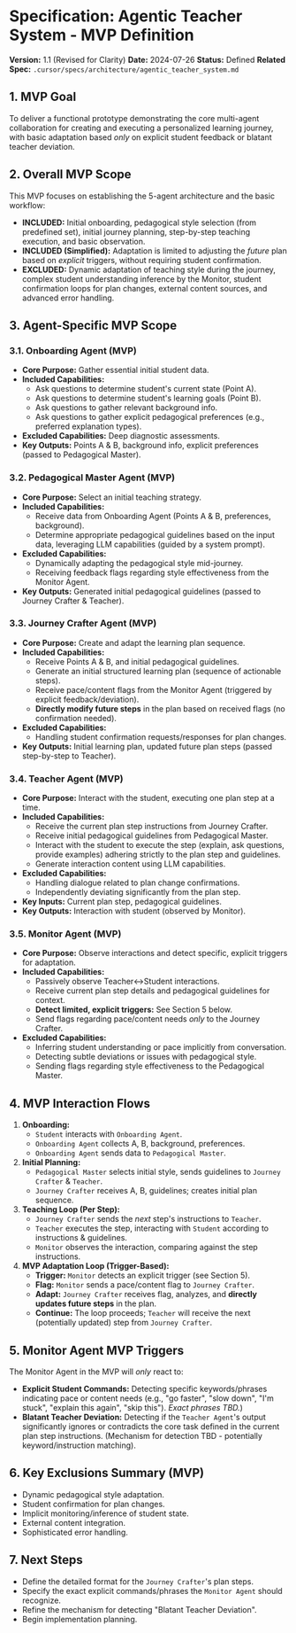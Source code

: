 # Specification: Agentic Teacher System - MVP Definition

**Version:** 1.1 (Revised for Clarity)
**Date:** 2024-07-26
**Status:** Defined
**Related Spec:** `.cursor/specs/architecture/agentic_teacher_system.md`

## 1. MVP Goal

To deliver a functional prototype demonstrating the core multi-agent collaboration for creating and executing a personalized learning journey, with basic adaptation based *only* on explicit student feedback or blatant teacher deviation.

## 2. Overall MVP Scope

This MVP focuses on establishing the 5-agent architecture and the basic workflow:

*   **INCLUDED:** Initial onboarding, pedagogical style selection (from predefined set), initial journey planning, step-by-step teaching execution, and basic observation.
*   **INCLUDED (Simplified):** Adaptation is limited to adjusting the *future* plan based on *explicit* triggers, without requiring student confirmation.
*   **EXCLUDED:** Dynamic adaptation of teaching style during the journey, complex student understanding inference by the Monitor, student confirmation loops for plan changes, external content sources, and advanced error handling.

## 3. Agent-Specific MVP Scope

### 3.1. Onboarding Agent (MVP)

*   **Core Purpose:** Gather essential initial student data.
*   **Included Capabilities:**
    *   Ask questions to determine student's current state (Point A).
    *   Ask questions to determine student's learning goals (Point B).
    *   Ask questions to gather relevant background info.
    *   Ask questions to gather explicit pedagogical preferences (e.g., preferred explanation types).
*   **Excluded Capabilities:** Deep diagnostic assessments.
*   **Key Outputs:** Points A & B, background info, explicit preferences (passed to Pedagogical Master).

### 3.2. Pedagogical Master Agent (MVP)

*   **Core Purpose:** Select an initial teaching strategy.
*   **Included Capabilities:**
    *   Receive data from Onboarding Agent (Points A & B, preferences, background).
    *   Determine appropriate pedagogical guidelines based on the input data, leveraging LLM capabilities (guided by a system prompt).
*   **Excluded Capabilities:**
    *   Dynamically adapting the pedagogical style mid-journey.
    *   Receiving feedback flags regarding style effectiveness from the Monitor Agent.
*   **Key Outputs:** Generated initial pedagogical guidelines (passed to Journey Crafter & Teacher).

### 3.3. Journey Crafter Agent (MVP)

*   **Core Purpose:** Create and adapt the learning plan sequence.
*   **Included Capabilities:**
    *   Receive Points A & B, and initial pedagogical guidelines.
    *   Generate an initial structured learning plan (sequence of actionable steps).
    *   Receive pace/content flags from the Monitor Agent (triggered by explicit feedback/deviation).
    *   **Directly modify future steps** in the plan based on received flags (no confirmation needed).
*   **Excluded Capabilities:**
    *   Handling student confirmation requests/responses for plan changes.
*   **Key Outputs:** Initial learning plan, updated future plan steps (passed step-by-step to Teacher).

### 3.4. Teacher Agent (MVP)

*   **Core Purpose:** Interact with the student, executing one plan step at a time.
*   **Included Capabilities:**
    *   Receive the current plan step instructions from Journey Crafter.
    *   Receive initial pedagogical guidelines from Pedagogical Master.
    *   Interact with the student to execute the step (explain, ask questions, provide examples) adhering strictly to the plan step and guidelines.
    *   Generate interaction content using LLM capabilities.
*   **Excluded Capabilities:**
    *   Handling dialogue related to plan change confirmations.
    *   Independently deviating significantly from the plan step.
*   **Key Inputs:** Current plan step, pedagogical guidelines.
*   **Key Outputs:** Interaction with student (observed by Monitor).

### 3.5. Monitor Agent (MVP)

*   **Core Purpose:** Observe interactions and detect specific, explicit triggers for adaptation.
*   **Included Capabilities:**
    *   Passively observe Teacher<->Student interactions.
    *   Receive current plan step details and pedagogical guidelines for context.
    *   **Detect limited, explicit triggers:** See Section 5 below.
    *   Send flags regarding pace/content needs *only* to the Journey Crafter.
*   **Excluded Capabilities:**
    *   Inferring student understanding or pace implicitly from conversation.
    *   Detecting subtle deviations or issues with pedagogical style.
    *   Sending flags regarding style effectiveness to the Pedagogical Master.

## 4. MVP Interaction Flows

1.  **Onboarding:**
    *   `Student` interacts with `Onboarding Agent`.
    *   `Onboarding Agent` collects A, B, background, preferences.
    *   `Onboarding Agent` sends data to `Pedagogical Master`.
2.  **Initial Planning:**
    *   `Pedagogical Master` selects initial style, sends guidelines to `Journey Crafter` & `Teacher`.
    *   `Journey Crafter` receives A, B, guidelines; creates initial plan sequence.
3.  **Teaching Loop (Per Step):**
    *   `Journey Crafter` sends the *next* step's instructions to `Teacher`.
    *   `Teacher` executes the step, interacting with `Student` according to instructions & guidelines.
    *   `Monitor` observes the interaction, comparing against the step instructions.
4.  **MVP Adaptation Loop (Trigger-Based):**
    *   **Trigger:** `Monitor` detects an explicit trigger (see Section 5).
    *   **Flag:** `Monitor` sends a pace/content flag to `Journey Crafter`.
    *   **Adapt:** `Journey Crafter` receives flag, analyzes, and **directly updates future steps** in the plan.
    *   **Continue:** The loop proceeds; `Teacher` will receive the next (potentially updated) step from `Journey Crafter`.

## 5. Monitor Agent MVP Triggers

The Monitor Agent in the MVP will *only* react to:

*   **Explicit Student Commands:** Detecting specific keywords/phrases indicating pace or content needs (e.g., "go faster", "slow down", "I'm stuck", "explain this again", "skip this"). *Exact phrases TBD.*)
*   **Blatant Teacher Deviation:** Detecting if the `Teacher Agent`'s output significantly ignores or contradicts the core task defined in the current plan step instructions. (Mechanism for detection TBD - potentially keyword/instruction matching).

## 6. Key Exclusions Summary (MVP)

*   Dynamic pedagogical style adaptation.
*   Student confirmation for plan changes.
*   Implicit monitoring/inference of student state.
*   External content integration.
*   Sophisticated error handling.

## 7. Next Steps

*   Define the detailed format for the `Journey Crafter`'s plan steps.
*   Specify the exact explicit commands/phrases the `Monitor Agent` should recognize.
*   Refine the mechanism for detecting "Blatant Teacher Deviation".
*   Begin implementation planning.
